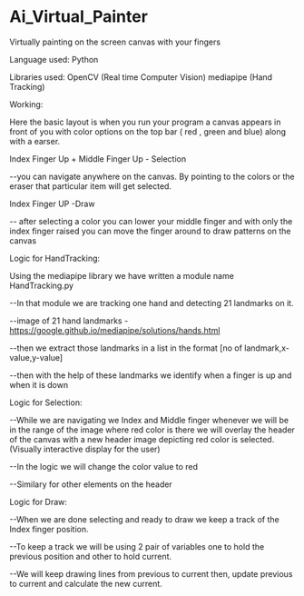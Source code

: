 # Ai_Virtual_Painter
Virtually painting on the screen canvas with your fingers

Language used:
Python

Libraries used:
OpenCV (Real time Computer Vision)
mediapipe (Hand Tracking)

Working:

Here the basic layout is when you run your program a canvas appears in front of you with color options on the top bar ( red , green and blue) along with a earser.

Index Finger Up + Middle Finger Up - Selection 

--you can navigate anywhere on the canvas. By pointing to the colors or the eraser that particular item will get selected.

Index Finger UP -Draw

-- after selecting a color you can lower your middle finger and with only the index finger raised you can move the finger around to draw patterns on the canvas

Logic for HandTracking:

Using the mediapipe library we have written a module name HandTracking.py

--In that module we are tracking one hand and detecting 21 landmarks on it.

--image of 21 hand landmarks -https://google.github.io/mediapipe/solutions/hands.html

--then we extract those landmarks in a list in the format [no of landmark,x-value,y-value]

--then with the help of these landmarks we identify when a finger is up and when it is down

Logic for Selection:

--While we are navigating we Index and Middle finger whenever we will be in the range of the image where red color is there we will overlay the header of the canvas 
  with a new header image depicting red color is selected. (Visually interactive display for the user)
  
--In the logic we will change the color value to red

--Similary for other elements on the header

Logic for Draw:

--When we are done selecting and ready to draw we keep a track of the Index finger position.

--To keep a track we will be using 2 pair of variables one to hold the previous position and other to hold current.

--We will keep drawing lines from previous to current then, update previous to current and calculate the new current.

